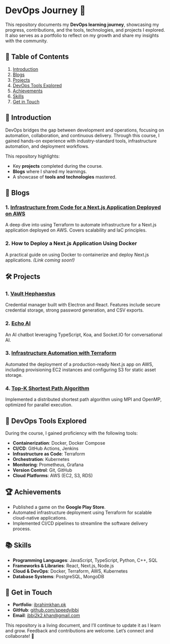 # DevOps Journey 🚀

This repository documents my **DevOps learning journey**, showcasing my progress, contributions, and the tools, technologies, and projects I explored. It also serves as a portfolio to reflect on my growth and share my insights with the community.

## 📖 Table of Contents

1. [Introduction](#introduction)
2. [Blogs](#blogs)
3. [Projects](#projects)
4. [DevOps Tools Explored](#devops-tools-explored)
5. [Achievements](#achievements)
6. [Skills](#skills)
7. [Get in Touch](#get-in-touch)

## 📝 Introduction

DevOps bridges the gap between development and operations, focusing on automation, collaboration, and continuous delivery. Through this course, I gained hands-on experience with industry-standard tools, infrastructure automation, and deployment workflows.

This repository highlights:

-   Key **projects** completed during the course.
-   **Blogs** where I shared my learnings.
-   A showcase of **tools and technologies** mastered.

## 📝 Blogs

### 1. **[Infrastructure from Code for a Next.js Application Deployed on AWS](https://ibrahimkhan.pk/blog/1/)**

A deep dive into using Terraform to automate infrastructure for a Next.js application deployed on AWS. Covers scalability and IaC principles.

### 2. **How to Deploy a Next.js Application Using Docker**

A practical guide on using Docker to containerize and deploy Next.js applications. _(Link coming soon!)_

## 🛠️ Projects

### 1. **[Vault Hephaestus](https://github.com/speedyibbi/vault-hephaestus)**

Credential manager built with Electron and React. Features include secure credential storage, strong password generation, and CSV exports.

### 2. **[Echo AI](https://github.com/speedyibbi/echo-ai)**

An AI chatbot leveraging TypeScript, Koa, and Socket.IO for conversational AI.

### 3. **[Infrastructure Automation with Terraform](https://github.com/speedyibbi/terraform-nextjs)**

Automated the deployment of a production-ready Next.js app on AWS, including provisioning EC2 instances and configuring S3 for static asset storage.

### 4. **[Top-K Shortest Path Algorithm](https://github.com/speedyibbi/top-k-shortest-path-pdc)**

Implemented a distributed shortest path algorithm using MPI and OpenMP, optimized for parallel execution.

## 🔧 DevOps Tools Explored

During the course, I gained proficiency with the following tools:

-   **Containerization**: Docker, Docker Compose
-   **CI/CD**: GitHub Actions, Jenkins
-   **Infrastructure as Code**: Terraform
-   **Orchestration**: Kubernetes
-   **Monitoring**: Prometheus, Grafana
-   **Version Control**: Git, GitHub
-   **Cloud Platforms**: AWS (EC2, S3, RDS)

## 🏆 Achievements

-   Published a game on the **Google Play Store**.
-   Automated infrastructure deployment using Terraform for scalable cloud-native applications.
-   Implemented CI/CD pipelines to streamline the software delivery process.

## 📚 Skills

-   **Programming Languages**: JavaScript, TypeScript, Python, C++, SQL
-   **Frameworks & Libraries**: React, Next.js, Node.js
-   **Cloud & DevOps**: Docker, Terraform, AWS, Kubernetes
-   **Database Systems**: PostgreSQL, MongoDB

## 🌟 Get in Touch

-   **Portfolio**: [ibrahimkhan.pk](https://ibrahimkhan.pk)
-   **GitHub**: [github.com/speedyibbi](https://github.com/speedyibbi)
-   **Email**: [ibbi2k2.khan@gmail.com](mailto:ibbi2k2.khan@gmail.com)

This repository is a living document, and I’ll continue to update it as I learn and grow. Feedback and contributions are welcome. Let’s connect and collaborate! 🚀
